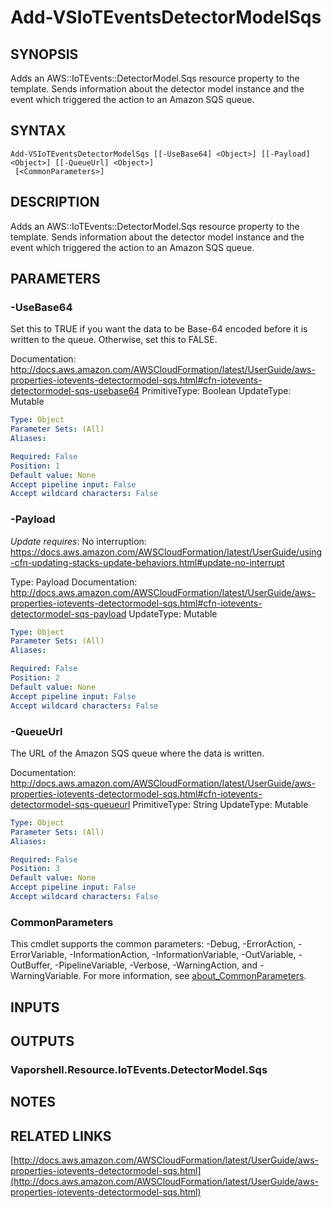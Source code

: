# Add-VSIoTEventsDetectorModelSqs

## SYNOPSIS
Adds an AWS::IoTEvents::DetectorModel.Sqs resource property to the template.
Sends information about the detector model instance and the event which triggered the action to an Amazon SQS queue.

## SYNTAX

```
Add-VSIoTEventsDetectorModelSqs [[-UseBase64] <Object>] [[-Payload] <Object>] [[-QueueUrl] <Object>]
 [<CommonParameters>]
```

## DESCRIPTION
Adds an AWS::IoTEvents::DetectorModel.Sqs resource property to the template.
Sends information about the detector model instance and the event which triggered the action to an Amazon SQS queue.

## PARAMETERS

### -UseBase64
Set this to TRUE if you want the data to be Base-64 encoded before it is written to the queue.
Otherwise, set this to FALSE.

Documentation: http://docs.aws.amazon.com/AWSCloudFormation/latest/UserGuide/aws-properties-iotevents-detectormodel-sqs.html#cfn-iotevents-detectormodel-sqs-usebase64
PrimitiveType: Boolean
UpdateType: Mutable

```yaml
Type: Object
Parameter Sets: (All)
Aliases:

Required: False
Position: 1
Default value: None
Accept pipeline input: False
Accept wildcard characters: False
```

### -Payload
*Update requires*: No interruption: https://docs.aws.amazon.com/AWSCloudFormation/latest/UserGuide/using-cfn-updating-stacks-update-behaviors.html#update-no-interrupt

Type: Payload
Documentation: http://docs.aws.amazon.com/AWSCloudFormation/latest/UserGuide/aws-properties-iotevents-detectormodel-sqs.html#cfn-iotevents-detectormodel-sqs-payload
UpdateType: Mutable

```yaml
Type: Object
Parameter Sets: (All)
Aliases:

Required: False
Position: 2
Default value: None
Accept pipeline input: False
Accept wildcard characters: False
```

### -QueueUrl
The URL of the Amazon SQS queue where the data is written.

Documentation: http://docs.aws.amazon.com/AWSCloudFormation/latest/UserGuide/aws-properties-iotevents-detectormodel-sqs.html#cfn-iotevents-detectormodel-sqs-queueurl
PrimitiveType: String
UpdateType: Mutable

```yaml
Type: Object
Parameter Sets: (All)
Aliases:

Required: False
Position: 3
Default value: None
Accept pipeline input: False
Accept wildcard characters: False
```

### CommonParameters
This cmdlet supports the common parameters: -Debug, -ErrorAction, -ErrorVariable, -InformationAction, -InformationVariable, -OutVariable, -OutBuffer, -PipelineVariable, -Verbose, -WarningAction, and -WarningVariable. For more information, see [about_CommonParameters](http://go.microsoft.com/fwlink/?LinkID=113216).

## INPUTS

## OUTPUTS

### Vaporshell.Resource.IoTEvents.DetectorModel.Sqs
## NOTES

## RELATED LINKS

[http://docs.aws.amazon.com/AWSCloudFormation/latest/UserGuide/aws-properties-iotevents-detectormodel-sqs.html](http://docs.aws.amazon.com/AWSCloudFormation/latest/UserGuide/aws-properties-iotevents-detectormodel-sqs.html)

